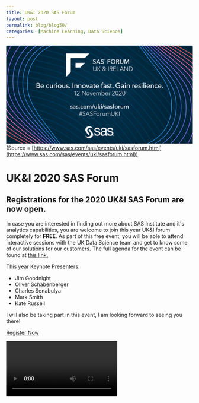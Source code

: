 ```yaml
---
title: UK&I 2020 SAS Forum
layout: post
permalink: blog/blog50/
categories: [Machine Learning, Data Science]
---
```


![](/assets/img/posts/sas.gif)
<span class="figcaption_hack">(Source =
[https://www.sas.com/sas/events/uki/sasforum.html](https://www.sas.com/sas/events/uki/sasforum.html))</span>

<!--end_excerpt-->

# UK&I 2020 SAS Forum

## Registrations for the 2020 UK&I SAS Forum are now open.

In case you are interested in finding out more about SAS Institute and it's analytics capabilities, you are welcome to join this year UK&I forum completely for **FREE**. As part of this free event, you will be able to attend interactive sessions with the UK Data Science team and get to know some of our solutions for our customers. The full agenda for the event can be found at [this link.](https://www.sas.com/sas/events/uki/sasforum/program/agenda.html)

This year Keynote Presenters:
- Jim Goodnight
- Oliver Schabenberger
- Charles Senabulya
- Mark Smith
- Kate Russell

I will also be taking part in this event, I am looking forward to seeing you there!

<a href="https://www.sas.com/gms/redirect.jsp?detail=GMS141375_196003" class="btn">Register Now</a>

<video class="center" controls>
  <source
    src="/assets/img/posts/sasforum.webm"
    type="video/mp4"
  />
  Your browser does not support the video tag.
</video>
